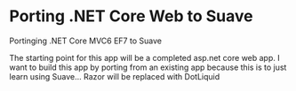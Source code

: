 # Porting .NET Core Web to Suave
Portinging .NET Core MVC6 EF7 to Suave

The starting point for this app will be a completed asp.net core web app. I want to build this app by porting from an existing app because this is to just learn using Suave... Razor will be replaced with DotLiquid
